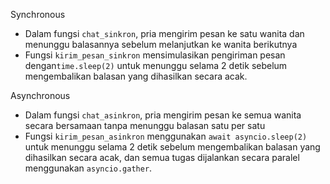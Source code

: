 Synchronous

- Dalam fungsi `chat_sinkron`, pria mengirim pesan ke satu wanita dan menunggu balasannya sebelum melanjutkan ke wanita berikutnya
- Fungsi `kirim_pesan_sinkron` mensimulasikan pengiriman pesan dengan`time.sleep(2)` untuk menunggu selama 2 detik sebelum mengembalikan balasan yang dihasilkan secara acak.

Asynchronous

- Dalam fungsi `chat_asinkron`, pria mengirim pesan ke semua wanita secara bersamaan tanpa menunggu balasan satu per satu
- Fungsi `kirim_pesan_asinkron` menggunakan `await asyncio.sleep(2)` untuk menunggu selama 2 detik sebelum mengembalikan balasan yang dihasilkan secara acak, dan semua tugas dijalankan secara paralel menggunakan `asyncio.gather`.
